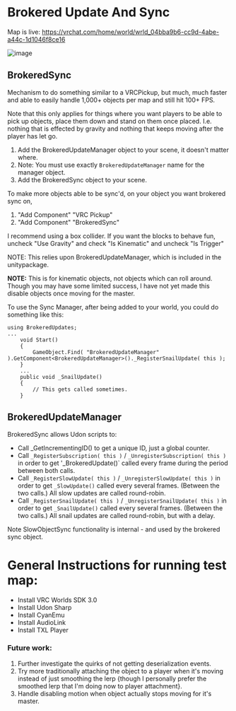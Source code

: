 # Brokered Update And Sync

Map is live: https://vrchat.com/home/world/wrld_04bba9b6-cc9d-4abe-a44c-1d1046f8ce16

![image](https://user-images.githubusercontent.com/2748168/132091759-6dec5fca-e4e6-4a3a-8589-d18ab70005e4.png)

## BrokeredSync

Mechanism to do something similar to a VRCPickup, but much, much faster and
able to easily handle 1,000+ objects per map and still hit 100+ FPS.

Note that this only applies for things where you want players to be able to
pick up objects, place them down and stand on them once placed.  I.e. nothing
that is effected by gravity and nothing that keeps moving after the player has
let go.

1. Add the BrokeredUpdateManager object to your scene, it doesn't matter where.
2. Note: You must use exactly `BrokeredUpdateManager` name for the manager object.
3. Add the BrokeredSync object to your scene.

To make more objects able to be sync'd, on your object you want brokered sync on,
1. "Add Component" "VRC Pickup"
2. "Add Component" "BrokeredSync"

I recommend using a box collider. If you want the blocks to behave fun, uncheck
"Use Gravity" and check "Is Kinematic" and uncheck "Is Trigger"

NOTE: This relies upon BrokeredUpdateManager, which is included in the
unitypackage.

**NOTE:** This is for kinematic objects, not objects which can roll around.  Though
you may have some limited success, I have not yet made this disable objects once
moving for the master.


To use the Sync Manager, after being added to your world, you could do something like this:
```
using BrokeredUpdates;
...
	void Start()
	{
		GameObject.Find( "BrokeredUpdateManager" ).GetComponent<BrokeredUpdateManager>()._RegisterSnailUpdate( this );
	}
	...
	public void _SnailUpdate()
	{
		// This gets called sometimes.
	}
```

## BrokeredUpdateManager

BrokeredSync allows Udon scripts to:

* Call _GetIncrementingID() to get a unique ID, just a global counter.
* Call `_RegisterSubscription( this )` / `_UnregisterSubscription( this )` in order to get '_BrokeredUpdate()` called every frame during the period between both calls.
* Call `_RegisterSlowUpdate( this )` / `_UnregisterSlowUpdate( this )` in order to get `_SlowUpdate()` called every several frames. (Between the two calls.) All slow updates are called round-robin.
* Call `_RegisterSnailUpdate( this )` / `_UnregisterSnailUpdate( this )` in order to get `_SnailUpdate()` called every several frames. (Between the two calls.) All snail updates are called round-robin, but with a delay.

Note SlowObjectSync functionality is internal - and used by the brokered sync object.

# General Instructions for running test map:
 * Install VRC Worlds SDK 3.0
 * Install Udon Sharp
 * Install CyanEmu
 * Install AudioLink
 * Install TXL Player

### Future work:

1. Further investigate the quirks of not getting deserialization events.
2. Try more traditionally attaching the object to a player when it's moving instead of just smoothing the lerp {though I personally prefer the smoothed lerp that I'm doing now to player attachment}.
3. Handle disabling motion when object actually stops moving for it's master.
